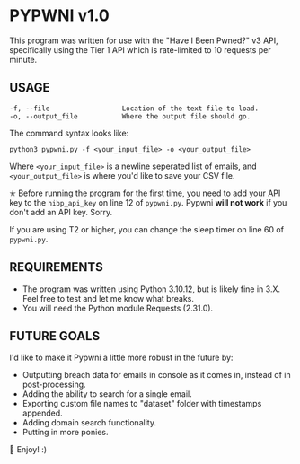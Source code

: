 # PYPWNI v1.0

This program was written for use with the "Have I Been Pwned?" v3 API, specifically using the Tier 1 API which is rate-limited to 10 requests per minute. 

## USAGE

```
-f, --file                  Location of the text file to load.
-o, --output_file           Where the output file should go.
```

The command syntax looks like:

`python3 pypwni.py -f <your_input_file> -o <your_output_file>`

Where `<your_input_file>` is a newline seperated list of emails, and `<your_output_file>` is where you'd like to save your CSV file.

✭ Before running the program for the first time, you need to add your API key to the `hibp_api_key` on line 12 of `pypwni.py`. Pypwni **will not work** if you don't add an API key. Sorry.

If you are using T2 or higher, you can change the sleep timer on line 60 of `pypwni.py`.

## REQUIREMENTS

- The program was written using Python 3.10.12, but is likely fine in 3.X. Feel free to test and let me know what breaks.
- You will need the Python module Requests (2.31.0).

## FUTURE GOALS

I'd like to make it Pypwni a little more robust in the future by:

- Outputting breach data for emails in console as it comes in, instead of in post-processing.
- Adding the ability to search for a single email.
- Exporting custom file names to "dataset" folder with timestamps appended.
- Adding domain search functionality.
- Putting in more ponies.

 🐎 Enjoy! :)
